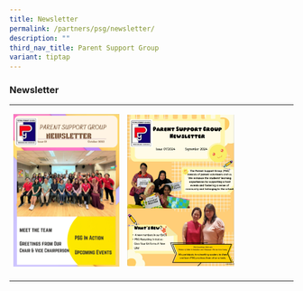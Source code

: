 ```yaml
---
title: Newsletter
permalink: /partners/psg/newsletter/
description: ""
third_nav_title: Parent Support Group
variant: tiptap
---
```

<h3>Newsletter</h3>
<table style="minWidth: 50px">
<colgroup>
<col>
<col>
</colgroup>
<tbody>
<tr>
<td rowspan="1" colspan="1">
<p></p><a class="isomer-image-wrapper" href="https://online.fliphtml5.com/cuxpm/phfs/"><img style="width: 100%" height="auto" width="100%" alt="" src="/images/PSG/newsletter page final.png"></a>
</td>
<td rowspan="1" colspan="1">
<p></p><a class="isomer-image-wrapper" href="https://online.fliphtml5.com/cuxpm/losk/"><img style="width: 66%;" height="auto" width="100%" alt="" src="/images/PSG/PSG_Newsletter_Cover.png"></a>
</td>
</tr>
<tr>
<td rowspan="1" colspan="1">
<p></p>
</td>
<td rowspan="1" colspan="1">
<p></p>
</td>
</tr>
</tbody>
</table>
<p></p>